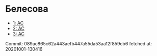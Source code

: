 # Белесова
- [1: AC](1.md)
- [2: AC](2.md)
- [3: AC](3.md)

Commit: 089ac865c62a443aefb447a55da53aa12f859cb6
 fetched at: 20201001-130416
